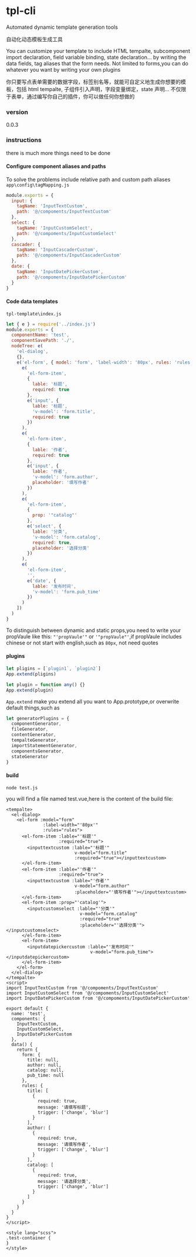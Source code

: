 # tpl-cli

Automated dynamic template generation tools

自动化动态模板生成工具

You can customize your template to include HTML tempalte, subcomponent import declaration, field variable binding, state declaration... by writing the data fields, tag aliases that the form needs.
Not limited to forms,you can do whatever you want by writing your own plugins

你只要写点表单需要的数据字段，标签别名等，就能可自定义地生成你想要的模板，包括 html tempalte, 子组件引入声明，字段变量绑定，state 声明...
不仅限于表单，通过编写你自己的插件，你可以做任何你想做的

### version

0.0.3

### instructions

there is much more things need to be done

#### Configure component aliases and paths

To solve the problems include relative path and custom path aliases
`app\config\tagMapping.js`

```javascript
module.exports = {
  input: {
    tagName: 'InputTextCustom',
    path: '@/compoments/InputTextCustom'
  },
  select: {
    tagName: 'InputCustomSelect',
    path: '@/compoments/InputCustomSelect'
  },
  cascader: {
    tagName: 'InputCascaderCustom',
    path: '@/compoments/InputCascaderCustom'
  },
  date: {
    tagName: 'InputDatePickerCustom',
    path: '@/compoments/InputDatePickerCustom'
  }
}
```

#### Code data templates

`tpl-template\index.js`

```javascript
let { e } = require('../index.js')
module.exports = {
  componentName: 'test',
  componentSavePath: './',
  nodeTree: e(
    'el-dialog',
    {},
    e('el-form', { model: 'form', 'label-width': '80px', rules: 'rules' }, [
      e(
        'el-form-item',
        {
          lable: '标题',
          required: true
        },
        e('input', {
          lable: '标题',
          'v-model': 'form.title',
          required: true
        })
      ),
      e(
        'el-form-item',
        {
          lable: '作者',
          required: true
        },
        e('input', {
          lable: '作者',
          'v-model': 'form.author',
          placeholder: '填写作者'
        })
      ),
      e(
        'el-form-item',
        {
          prop: '"catalog"'
        },
        e('select', {
          lable: '分类',
          'v-model': 'form.catalog',
          required: true,
          placeholder: '选择分类'
        })
      ),
      e(
        'el-form-item',
        '',
        e('date', {
          lable: '发布时间',
          'v-model': 'form.pub_time'
        })
      )
    ])
  )
}
```

To distinguish between dynamic and static props,you need to write your propVaule like this: `"'propVaule'"` or `'"propVaule"'`,if propVaule includes chinese or not start with english,such as `80px`, not need quotes

#### plugins

```javascript
let pligins = [`plugin1`, `plugin2`]
App.extend(pligins)

let plugin = function any() {}
App.extend(plugin)
```

`App.extend` make you extend all you want to App.prototype,or overwrite default things,such as

```javascript
let generatorPlugins = {
  componentGenerator,
  fileGenerator,
  contentGenerator,
  tempalteGenerator,
  importStatementGenerator,
  componentsGenerator,
  stateGenerator
}
```

#### build

```bash
node test.js
```

you will find a file named test.vue,here is the content of the build file:

```vue
<tempalte>
  <el-dialog>
    <el-form :model="form"
              :label-width="'80px'"
              :rules="rules">
      <el-form-item :lable="'标题'"
                    :required="true">
        <inputtextcustom :lable="'标题'"
                          v-model="form.title"
                          :required="true"></inputtextcustom>
      </el-form-item>
      <el-form-item :lable="'作者'"
                    :required="true">
        <inputtextcustom :lable="'作者'"
                          v-model="form.author"
                          :placeholder="'填写作者'"></inputtextcustom>
      </el-form-item>
      <el-form-item :prop="'catalog'">
        <inputcustomselect :lable="'分类'"
                            v-model="form.catalog"
                            :required="true"
                            :placeholder="'选择分类'"></inputcustomselect>
      </el-form-item>
      <el-form-item>
        <inputdatepickercustom :lable="'发布时间'"
                                v-model="form.pub_time"></inputdatepickercustom>
      </el-form-item>
    </el-form>
  </el-dialog>
</tempalte>
<script>
import InputTextCustom from '@/compoments/InputTextCustom'
import InputCustomSelect from '@/compoments/InputCustomSelect'
import InputDatePickerCustom from '@/compoments/InputDatePickerCustom'

export default {
  name: 'test',
  components: {
    InputTextCustom,
    InputCustomSelect,
    InputDatePickerCustom
  },
  data() {
    return {
      form: {
        title: null,
        author: null,
        catalog: null,
        pub_time: null
      },
      rules: {
        title: [
          {
            required: true,
            message: '请填写标题',
            trigger: ['change', 'blur']
          }
        ],
        author: [
          {
            required: true,
            message: '请填写作者',
            trigger: ['change', 'blur']
          }
        ],
        catalog: [
          {
            required: true,
            message: '请选择分类',
            trigger: ['change', 'blur']
          }
        ]
      }
    }
  }
}
</script>

<style lang="scss">
.test-container {
}
</style>
```
